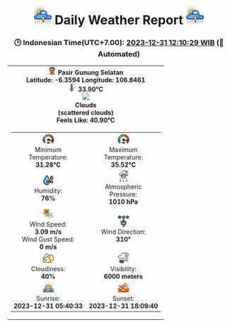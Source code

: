 # <h1 align='center'><img height='40' src='images/cloud.png'> Daily Weather Report <img height='40' src='images/cloud.png'></h1>
<h3 align='center'>🕒 Indonesian Time(UTC+7.00): <u>2023-12-31 12:10:29 WIB</u> (🤖Automated)</h3>

<table align='center'>
<tr>
<td align='center'><img src='images/placeholder.png' height='18'> <b>Pasir Gunung Selatan</b><br><b>Latitude: -6.3594 Longitude: 106.8461</b><br><img src='images/thermometer.png' height='18'> <b>33.90°C</b><br><img src='https://openweathermap.org/img/w/03d.png' height='50'><br><b>Clouds</b><br><b>(scattered clouds)</b><br><b>Feels Like: 40.90°C</b></td>
</tr>
<td>
<table>
<tr>
<td align='center'><img src='images/fast.png' height='25'><br>Minimum<br>Temperature:<br><b>31.28°C</b></td>
<td align='center'><img src='images/fast.png' height='25'><br>Maximum<br>Temperature:<br><b>35.52°C</b></td>
</tr>
<tr>
<td align='center'><img src='images/humidity.png' height='25'><br>Humidity:<br><b>76%</b></td>
<td align='center'><img src='images/atmospheric.png' height='25'><br>Atmospheric<br>Pressure:<br><b>1010 hPa</b></td>
</tr>
<tr>
<td align='center'><img src='images/air-flow.png' height='25'><br>Wind Speed:<br><b>3.09 m/s</b><br>Wind Gust Speed:<br><b>0 m/s</b></td>
<td align='center'><img src='images/anemometer.png' height='25'><br>Wind Direction:<br><b>310°</b></td>
</tr>
<tr>
<td align='center'><img src='images/cloudy.png' height='25'><br>Cloudiness:<br><b>40%</b></td>
<td align='center'><img src='images/low-visibility.png' height='25'><br>Visibility:<br><b>6000 meters</b></td>
</tr>
<tr>
<td align='center'><img src='images/sunrise.png' height='25'><br>Sunrise:<br><b>2023-12-31 05:40:33</b></td>
<td align='center'><img src='images/sunsets.png' height='25'><br>Sunset:<br><b>2023-12-31 18:09:40</b></td>
</tr>
</table>
</table>
